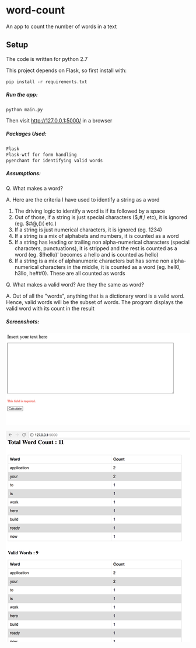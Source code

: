 # word-count

An app to count the number of words in a text

Setup
-----

The code is written for python 2.7

This project depends on Flask, so first install with:

    pip install -r requirements.txt

##### Run the app:

    python main.py


Then visit http://127.0.0.1:5000/ in a browser

##### Packages Used:
    Flask
    Flask-wtf for form handling
    pyenchant for identifying valid words

##### Assumptions:

Q. What makes a word?

A. Here are the criteria I have used to identify a string as a word

   1. The driving logic to identify a word is if its followed by a space
   2. Out of those, if a string is just special characters ($,#,! etc), it is ignored (eg. $#@,(){ etc.)
   3. If a string is just numerical characters, it is ignored (eg. 1234)
   4. If a string is a mix of alphabets and numbers, it is counted as a word
   5. If a string has leading or trailing non alpha-numerical characters (special characters, punctuations), it is stripped and the rest is counted as a word (eg. $!hello)' becomes a hello and is counted as hello)
   6. If a string is a mix of alphanumeric characters but has some non alpha-numerical characters in the middle, it is counted as a word (eg. hell0, h3llo, he##0). These are all counted as words

Q. What makes a valid word? Are they the same as word?

A. Out of all the "words", anything that is a dictionary word is a valid word. Hence, valid words will be the subset of words. The program displays the valid word with its count in the result

##### Screenshots:

![alt text](images/screenshot-1.png "Initial page")

![alt text](images/screenshot-3.png "Results page")


   
